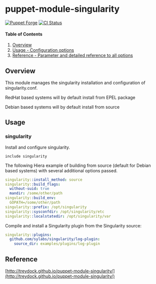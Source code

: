# puppet-module-singularity

[![Puppet Forge](http://img.shields.io/puppetforge/v/treydock/singularity.svg)](https://forge.puppetlabs.com/treydock/singularity)
[![CI Status](https://github.com/treydock/puppet-module-singularity/workflows/CI/badge.svg?branch=master)](https://github.com/treydock/puppet-module-singularity/actions?query=workflow%3ACI)

#### Table of Contents

1. [Overview](#overview)
2. [Usage - Configuration options](#usage)
3. [Reference - Parameter and detailed reference to all options](#reference)

## Overview

This module manages the singularity installation and configuration of singularity.conf.

RedHat based systems will by default install from EPEL package

Debian based systems will by default install from source

## Usage

### singularity

Install and configure singularity.

```puppet
include singularity
```

The following Hiera example of building from source (default for Debian based systems) with several additional options passed.

```yaml
singularity::install_method: source
singularity::build_flags:
  without-suid: true
  mandir: /some/other/path
singularity::build_env:
  GOPATH=/some/other/path
singularity::prefix: /opt/singularity
singularity::sysconfdir: /opt/singularity/etc
singularity::localstatedir: /opt/singularity/var
```

Compile and install a Singularity plugin from the Singularity source:

```yaml
singularity::plugins:
  github.com/sylabs/singularity/log-plugin:
    source_dir: examples/plugins/log-plugin
```

## Reference

[http://treydock.github.io/puppet-module-singularity/](http://treydock.github.io/puppet-module-singularity/)


